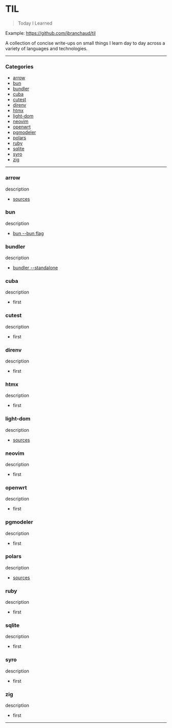 # TIL

> Today I Learned

Example: https://github.com/jbranchaud/til

A collection of concise write-ups on small things I learn day to day across a
variety of languages and technologies.

---

### Categories

- [arrow](#arrow)
- [bun](#bun)
- [bundler](#bundler)
- [cuba](#cuba)
- [cutest](#cutest)
- [direnv](#direnv)
- [htmx](#htmx)
- [light-dom](#light-dom)
- [neovim](#neovim)
- [openwrt](#openwrt)
- [pgmodeler](#pgmodeler)
- [polars](#polars)
- [ruby](#ruby)
- [sqlite](#sqlite)
- [syro](#syro)
- [zig](#zig)

---

### arrow

description

- [sources](arrow/sources.md)

### bun

description

- [bun --bun flag](bun/bun-flag.md)

### bundler

description

- [bundler --standalone](bundler/standalone-bundle.md)

### cuba

description

- first

### cutest

description

- first

### direnv

description

- first

### htmx

description

- first

### light-dom

description

- [sources](light-dom/sources.md)

### neovim

description

- first

### openwrt

description

- first

### pgmodeler

description

- first

### polars

description

- [sources](polars/sources.md)

### ruby

description

- first

### sqlite

description

- first

### syro

description

- first

### zig

description

- first

---
